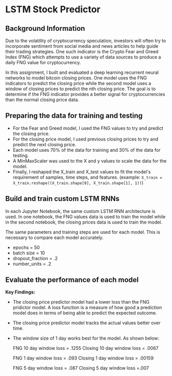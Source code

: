 # LSTM Stock Predictor

## Background Information 

Due to the volatility of cryptocurrency speculation, investors will often try to incorporate sentiment from social media and news articles to help guide their trading strategies. One such indicator is the Crypto Fear and Greed Index (FNG) which attempts to use a variety of data sources to produce a daily FNG value for cryptocurrency. 

In this assignment, I built and evaluated a deep learning recurrent neural networks to model bitcoin closing prices. One model uses the FNG indicators to predict the closing price while the second model uses a window of closing prices to predict the nth closing price. The goal is to determine if the FNG indicator provides a better signal for cryptocurrencies than the normal closing price data.

## Preparing the data for training and testing

* For the Fear and Greed model, I used the FNG values to try and predict the closing price. 
* For the closing price model, I used previous closing prices to try and predict the next closing price. 
* Each model uses 70% of the data for training and 30% of the data for testing.
* A MinMaxScaler was used to the X and y values to scale the data for the model.
* Finally, I reshaped the X_train and X_test values to fit the model's requirement of samples, time steps, and features. (example: `X_train = X_train.reshape((X_train.shape[0], X_train.shape[1], 1))`)

## Build and train custom LSTM RNNs

In each Jupyter Notebook, the same custom LSTM RNN architecture is used. In one notebook, the FNG values data is used to train the model while in the second notebook, the closing prices data is used to train the model.

The same parameters and training steps are used for each model. This is necessary to compare each model accurately.
 * epochs = 50
 * batch size = 10
 * dropout_fraction = .2
 * number_units = .2

## Evaluate the performance of each model

**Key Findings:**

* The closing price predictor model had a lower loss than the FNG pridictor model. A loss function is a measure of how good a prediction model does in terms of being able to predict the expected outcome.
* The closing price predictor model tracks the actual values better over time.
* The window size of 1 day works best for the model. As shown below:

  FNG 10 day window loss = .1255 Closing 10 day window loss = .0067

  FNG 1 day window loss = .093 Closing 1 day window loss = .00159

  FNG 5 day window loss = .087 Closing 5 day window loss =.007

